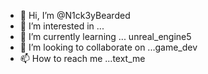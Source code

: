- 👋 Hi, I’m @N1ck3yBearded
- 👀 I’m interested in ...
- 🌱 I’m currently learning ... unreal_engine5
- 💞️ I’m looking to collaborate on ...game_dev
- 📫 How to reach me ...text_me

<!---
N1ck3yBearded/N1ck3yBearded is a ✨ special ✨ repository because its `README.md` (this file) appears on your GitHub profile.
You can click the Preview link to take a look at your changes.
--->
